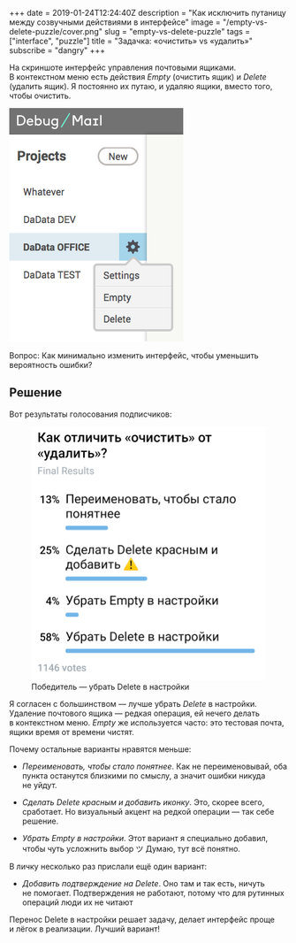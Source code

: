 +++
date = 2019-01-24T12:24:40Z
description = "Как исключить путаницу между созвучными действиями в интерфейсе"
image = "/empty-vs-delete-puzzle/cover.png"
slug = "empty-vs-delete-puzzle"
tags = ["interface", "puzzle"]
title = "Задачка: «очистить» vs «удалить»"
subscribe = "dangry"
+++

На скриншоте интерфейс управления почтовыми ящиками. В контекстном меню есть действия *Empty* (очистить ящик) и *Delete* (удалить ящик). Я постоянно их путаю, и удаляю ящики, вместо того, чтобы очистить.

<p><img alt="Очистить или удалить" src="empty-vs-delete.png" class="img-bordered"></p>

Вопрос: Как минимально изменить интерфейс, чтобы уменьшить вероятность ошибки?

## Решение

Вот результаты голосования подписчиков:

<div class="row">
<div class="col-xs-12 col-sm-6">
<figure>
  <img alt="Результаты опроса" src="empty-vs-delete-results.png" class="img-bordered">
  <figcaption>Победитель — убрать Delete в настройки</figcaption>
</figure>
</div>
</div>

Я согласен с большинством — лучше убрать *Delete* в настройки. Удаление почтового ящика — редкая операция, ей нечего делать в контекстном меню. *Empty* же используется часто: это тестовая почта, ящики время от времени чистят.

Почему остальные варианты нравятся меньше:

- *Переименовать, чтобы стало понятнее*. Как не переименовывай, оба пункта останутся близкими по смыслу, а значит ошибки никуда не уйдут.

- *Сделать Delete красным и добавить иконку*. Это, скорее всего, сработает. Но визуальный акцент на редкой операции — так себе решение.

- *Убрать Empty в настройки*. Этот вариант я специально добавил, чтобы чуть усложнить выбор ツ Думаю, тут всё понятно.

В личку несколько раз прислали ещё один вариант:

- *Добавить подтверждение на Delete*. Оно там и так есть, ничуть не помогает. Подтверждения не работают, потому что для рутинных операций люди их не читают

Перенос Delete в настройки решает задачу, делает интерфейс проще и лёгок в реализации. Лучший вариант!

